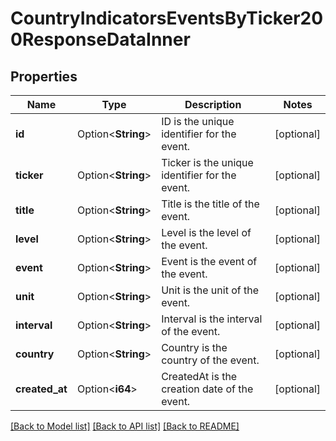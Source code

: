 # CountryIndicatorsEventsByTicker200ResponseDataInner

## Properties

Name | Type | Description | Notes
------------ | ------------- | ------------- | -------------
**id** | Option<**String**> | ID is the unique identifier for the event. | [optional]
**ticker** | Option<**String**> | Ticker is the unique identifier for the event. | [optional]
**title** | Option<**String**> | Title is the title of the event. | [optional]
**level** | Option<**String**> | Level is the level of the event. | [optional]
**event** | Option<**String**> | Event is the event of the event. | [optional]
**unit** | Option<**String**> | Unit is the unit of the event. | [optional]
**interval** | Option<**String**> | Interval is the interval of the event. | [optional]
**country** | Option<**String**> | Country is the country of the event. | [optional]
**created_at** | Option<**i64**> | CreatedAt is the creation date of the event. | [optional]

[[Back to Model list]](../README.md#documentation-for-models) [[Back to API list]](../README.md#documentation-for-api-endpoints) [[Back to README]](../README.md)



